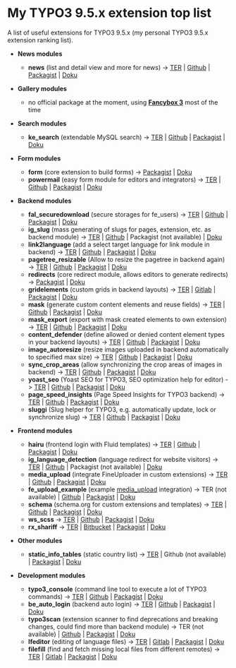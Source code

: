 # My TYPO3 9.5.x extension top list
A list of useful extensions for TYPO3 9.5.x (my personal TYPO3 9.5.x extension ranking list).


- **News modules**
  - **news** (list and detail view and more for news) -> [TER](https://extensions.typo3.org/extension/news/) | [Github](https://github.com/georgringer/news) | [Packagist](https://packagist.org/packages/georgringer/news) | [Doku](https://docs.typo3.org/p/georgringer/news/7.2/en-us/)

- **Gallery modules**
  - no official package at the moment, using [**Fancybox 3**](https://fancyapps.com/fancybox/3/) most of the time
  
- **Search modules**
  - **ke_search** (extendable MySQL search) -> [TER](https://extensions.typo3.org/extension/ke_search/) | [Github](https://github.com/teaminmedias-pluswerk/ke_search/) | [Packagist](https://packagist.org/packages/teaminmedias-pluswerk/ke_search) | [Doku](https://docs.typo3.org/typo3cms/extensions/ke_search/stable/)
 
- **Form modules**
   - **form** (core extension to build forms) -> [Packagist](https://packagist.org/packages/typo3/cms-form) | [Doku](https://docs.typo3.org/c/typo3/cms-form/master/en-us/)
   - **powermail** (easy form module for editors and integrators) -> [TER](https://extensions.typo3.org/extension/powermail/) | [Github](https://github.com/einpraegsam/powermail/) | [Packagist](https://packagist.org/packages/in2code/powermail) | [Doku](https://docs.typo3.org/typo3cms/extensions/powermail/7.3.1/)
  
- **Backend modules**
  - **fal_securedownload** (secure storages for fe_users) -> [TER](https://extensions.typo3.org/extension/fal_securedownload/) | [Github](https://github.com/beechit/fal_securedownload/) | [Packagist](https://packagist.org/packages/beechit/fal-securedownload) | [Doku](https://docs.typo3.org/p/beechit/fal-securedownload/2.2/en-us/)
  - **ig_slug** (mass generating of slugs for pages, extension, etc. as backend module) -> [TER](https://extensions.typo3.org/extension/ig_slug/) | [Github](https://github.com/internetgalerie/ig_slug) | Packagist (not available) | [Doku](https://docs.typo3.org/typo3cms/extensions/ig_slug/1.0.1/)
  - **link2language** (add a select target language for link module in backend) -> [TER](https://extensions.typo3.org/extension/link2language/) | [Github](https://github.com/CMSExperts/link2language) | [Packagist](https://packagist.org/packages/cmsexperts/link2language) | [Doku](https://docs.typo3.org/typo3cms/extensions/link2language/stable/)
  - **pagetree_resizable** (Allow to resize the pagetree in backend again) -> [TER](https://extensions.typo3.org/extension/pagetree_resizable/) | [Github](https://github.com/wazum/pagetree-resizable) | [Packagist](https://packagist.org/packages/wazum/pagetree-resizable) | [Doku](https://github.com/wazum/pagetree-resizable/blob/master/README.md)
  - **redirects** (core redirect module, allows editors to generate redirects) -> [Packagist](https://packagist.org/packages/typo3/cms-redirects) | [Doku](https://docs.typo3.org/c/typo3/cms-core/master/en-us/Changelog/9.1/Feature-83631-SystemExtensionRedirectsHasBeenAdded.html)
  - **gridelements** (custom grids in backend layouts) -> [TER](https://extensions.typo3.org/extension/gridelements/) | [Gitlab](https://gitlab.com/coderscare/gridelements/) | [Packagist](https://packagist.org/packages/gridelementsteam/gridelements) | [Doku](https://docs.typo3.org/typo3cms/extensions/gridelements/stable/)
  - **mask** (generate custom content elements and reuse fields) -> [TER](https://extensions.typo3.org/extension/mask/) | [Github](https://github.com/Gernott/mask/) | [Packagist](https://packagist.org/packages/mask/mask) | [Doku](https://docs.typo3.org/typo3cms/extensions/mask/4.1.0/)
  - **mask_export** (export with mask created elements to own extension) -> [TER](https://extensions.typo3.org/extension/mask_export/) | [Github](https://github.com/IchHabRecht/mask_export/) | [Packagist](https://packagist.org/packages/ichhabrecht/mask-export) | [Doku](https://github.com/IchHabRecht/mask_export/blob/master/README.md)
  - **content_defender** (define allowed or denied content element types in your backend layouts) -> [TER](https://extensions.typo3.org/extension/content_defender/) | [Github](https://github.com/IchHabRecht/content_defender/) | [Packagist](https://packagist.org/packages/ichhabrecht/content-defender) | [Doku](https://github.com/IchHabRecht/content_defender/blob/master/README.md)
  - **image_autoresize** (resize images uploaded in backend automatically to specified max size) -> [TER](https://extensions.typo3.org/extension/image_autoresize/) | [Github](https://github.com/xperseguers/t3ext-image_autoresize/) | [Packagist](https://packagist.org/packages/causal/image_autoresize) | [Doku](https://docs.typo3.org/p/causal/image_autoresize/master/en-us/)
  - **sync_crop_areas** (allow synchronizing the crop areas of images in backend) -> [TER](https://extensions.typo3.org/extension/sync_crop_areas/) | [Github](https://github.com/jweiland-net/sync_crop_areas/) | [Packagist](https://packagist.org/packages/jweiland/sync-crop-areas) | [Doku](https://docs.typo3.org/p/jweiland/sync-crop-areas/master/en-us/)
  - **yoast_seo** (Yoast SEO for TYPO3, SEO optimization help for editor) -> [TER](https://extensions.typo3.org/extension/yoast_seo/) | [Github](https://github.com/Yoast/Yoast-SEO-for-TYPO3/) | [Packagist](https://packagist.org/packages/yoast-seo-for-typo3/yoast_seo) | [Doku](https://docs.typo3.org/p/yoast-seo-for-typo3/yoast_seo/master/en-us/)
  - **page_speed_insights** (Page Speed Insights for TYPO3 backend) -> [TER](https://extensions.typo3.org/extension/page_speed_insights/) | [Github](https://github.com/haassie/ext-page-speed-insights/) | [Packagist](https://packagist.org/packages/haassie/page-speed-insights) | [Doku](https://docs.typo3.org/p/haassie/page-speed-insights/master/en-us/)
  - **sluggi** (Slug helper for TYPO3, e.g. automatically update, lock or synchronize slug) -> [TER](https://extensions.typo3.org/extension/sluggi/) | [Github](https://github.com/wazum/sluggi/) | [Packagist](https://packagist.org/packages/wazum/sluggi) | [Doku](https://github.com/wazum/sluggi/blob/master/README.md)

- **Frontend modules**
  - **hairu** (frontend login with Fluid templates) -> [TER](https://extensions.typo3.org/extension/mask_export/) | [Github](https://github.com/pagemachine/hairu/) | [Packagist](https://packagist.org/packages/pagemachine/hairu) | [Doku](https://docs.typo3.org/p/pagemachine/hairu/3.0/en-us/)
  - **ig_language_detection** (language redirect for website visitors) -> [TER](https://extensions.typo3.org/extension/ig_language_detection/) | [Github](https://github.com/internetgalerie/ig_language_detection) | Packagist (not available) | [Doku](https://docs.typo3.org/typo3cms/extensions/ig_language_detection/1.0.2/)
  - **media_upload** (integrate FineUploader in custom extensions) -> [TER](https://extensions.typo3.org/extension/media_upload/) | [Github](https://github.com/fabarea/media_upload) | [Packagist](https://packagist.org/packages/fab/media-upload) | [Doku](https://github.com/fabarea/media_upload/blob/master/README.rst)
  - **fe_upload_example** (example [media_upload](https://extensions.typo3.org/extension/media_upload/) integration) -> TER (not available) | [Github](https://github.com/Kephson/fe_upload_example) | [Packagist](https://packagist.org/packages/ehaerer/fe-upload-example) | [Doku](https://github.com/Kephson/fe_upload_example/blob/master/README.md)
  - **schema** (schema.org for custom extensions and templates) -> [TER](https://extensions.typo3.org/extension/schema/) | [Github](https://github.com/brotkrueml/schema/) | [Packagist](https://packagist.org/packages/brotkrueml/schema) | [Doku](https://docs.typo3.org/p/brotkrueml/schema/1.1/en-us/)
  - **ws_scss** -> [TER](https://extensions.typo3.org/extension/ws_scss/) | [Github](https://github.com/svewap/ws_scss/) | [Packagist](https://packagist.org/packages/svewap/ws-scss) | [Doku](https://docs.typo3.org/typo3cms/extensions/ws_scss/stable/)
  - **rx_shariff** -> [TER](https://extensions.typo3.org/extension/rx_shariff/) | [Bitbucket](https://bitbucket.org/reelworx/rx_shariff/src/master/) | [Packagist](https://packagist.org/packages/reelworx/rx-shariff) | [Doku](https://docs.typo3.org/typo3cms/extensions/rx_shariff/stable/)

- **Other modules**
  - **static_info_tables** (static country list) -> [TER](https://extensions.typo3.org/extension/static_info_tables/) | Github (not available) | [Packagist](https://packagist.org/packages/sjbr/static-info-tables) | [Doku](https://docs.typo3.org/typo3cms/extensions/static_info_tables/6.7.4/)

- **Development modules**
  - **typo3_console** (command line tool to execute a lot of TYPO3 commands) -> [TER](https://extensions.typo3.org/extension/typo3_console/) | [Github](https://github.com/TYPO3-Console/TYPO3-Console/) | [Packagist](https://packagist.org/packages/helhum/typo3-console) | [Doku](https://docs.typo3.org/p/helhum/typo3-console/master/en-us/)
  - **be_auto_login** (backend auto login) -> [TER](https://extensions.typo3.org/extension/be_auto_login/) | [Github](https://github.com/hmmh/backend-autologin) | [Packagist](https://packagist.org/packages/hmmh/be-auto-login) | [Doku](https://github.com/hmmh/backend-autologin/blob/master/README.md)
  - **typo3scan** (extension scanner to find deprecations and breaking changes, could find more than backend module) -> TER (not available) | [Github](https://github.com/Tuurlijk/typo3scan) | [Packagist](https://packagist.org/packages/michielroos/typo3scan) | [Doku](https://github.com/Tuurlijk/typo3scan/blob/master/Readme.md)
  - **lfeditor** (editing of language files) -> [TER](https://extensions.typo3.org/extension/lfeditor/) | [Gitlab](https://gitlab.sgalinski.de/typo3/lfeditor) | [Packagist](https://packagist.org/packages/sgalinski/lfeditor) | [Doku](https://docs.typo3.org/typo3cms/extensions/lfeditor/stable/)
  - **filefill** (find and fetch missing local files from different remotes) -> [TER](https://extensions.typo3.org/extension/filefill/) | [Gitlab](https://github.com/IchHabRecht/filefill/) | [Packagist](https://packagist.org/packages/ichhabrecht/filefill) | [Doku](https://github.com/IchHabRecht/filefill/blob/master/README.md)